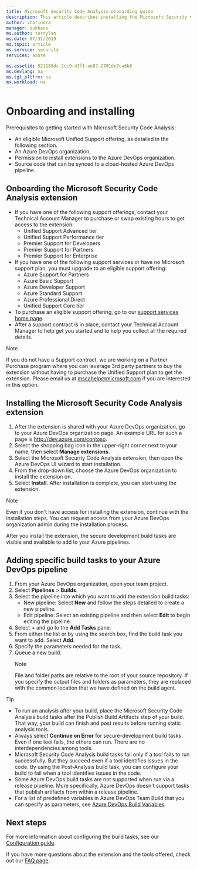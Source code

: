 ```yaml
---
title: Microsoft Security Code Analysis onboarding guide
description: This article describes installing the Microsoft Security Code Analysis extension
author: vharindra
manager: sukhans
ms.author: terrylan
ms.date: 07/31/2019
ms.topic: article
ms.service: security
services: azure

ms.assetid: 521180dc-2cc9-43f1-ae87-2701de7ca6b8
ms.devlang: na
ms.tgt_pltfrm: na
ms.workload: na
---
```


# Onboarding and installing

Prerequisites to getting started with Microsoft Security Code Analysis:

- An eligible Microsoft Unified Support offering, as detailed in the following section.
- An Azure DevOps organization.
- Permission to install extensions to the Azure DevOps organization.
- Source code that can be synced to a cloud-hosted Azure DevOps pipeline.

## Onboarding the Microsoft Security Code Analysis extension

- If you have one of the following support offerings, contact your Technical Account Manager to purchase or swap existing hours to get access to the extension:
   - Unified Support Advanced tier
   - Unified Support Performance tier
   - Premier Support for Developers
   - Premier Support for Partners
   - Premier Support for Enterprise
- If you have one of the following support services or have no Microsoft support plan, you must upgrade to an eligible support offering:
   - Azure Support for Partners
   - Azure Basic Support
   - Azure Developer Support
   - Azure Standard Support
   - Azure Professional Direct
   - Unified Support Core tier
- To purchase an eligible support offering, go to our [support services home page](https://www.microsoft.com/enterprise/services/support).
- After a support contract is in place, contact your Technical Account Manager to help get you started and to help you collect all the required details.

>[!NOTE]
> If you do not have a Support contract, we are working on a Partner Purchase program where you can leverage 3rd party partners to buy the extension without having to purchase the Unified Support plan to get the extension. Please email us at mscahelp@microsoft.com if you are interested in this option.


## Installing the Microsoft Security Code Analysis extension

1. After the extension is shared with your Azure DevOps organization, go to your Azure DevOps organization page. An example URL for such a page is http://dev.azure.com/contoso.
1. Select the shopping bag icon in the upper-right corner next to your name, then select **Manage extensions**.
1. Select the Microsoft Security Code Analysis extension, then open the Azure DevOps UI wizard to start installation.
1. From the drop-down list, choose the Azure DevOps organization to install the extension on.
1. Select **Install**. After installation is complete, you can start using the extension.

>[!NOTE]
> Even if you don't have access for installing the extension, continue with the installation steps. You can request access from your Azure DevOps organization admin during the installation process.

After you install the extension, the secure development build tasks are visible and available to add to your Azure pipelines.

## Adding specific build tasks to your Azure DevOps pipeline

1. From your Azure DevOps organization, open your team project.
1. Select **Pipelines** > **Builds**.
1. Select the pipeline into which you want to add the extension build tasks:
   - New pipeline: Select **New** and follow the steps detailed to create a new pipeline.
   - Edit pipeline: Select an existing pipeline and then select **Edit** to begin editing the pipeline.
1. Select **+** and go to the **Add Tasks** pane.
1. From either the list or by using the search box, find the build task you want to add. Select **Add**.
1. Specify the parameters needed for the task.
1. Queue a new build.
   >[!NOTE]
   >File and folder paths are relative to the root of your source repository. If you specify the output files and folders as parameters, they are replaced with the common location that we have defined on the build agent.

> [!TIP]
>
> - To run an analysis after your build, place the Microsoft Security Code Analysis build tasks after the Publish Build Artifacts step of your build. That way, your build can finish and post results before running static analysis tools.
> - Always select **Continue on Error** for secure-development build tasks. Even if one tool fails, the others can run. There are no interdependencies among tools.
> - Microsoft Security Code Analysis build tasks fail only if a tool fails to run successfully. But they succeed even if a tool identifies issues in the code. By using the Post-Analysis build task, you can configure your build to fail when a tool identifies issues in the code.
> - Some Azure DevOps build tasks are not supported when run via a release pipeline. More specifically, Azure DevOps doesn't support tasks that publish artifacts from within a release pipeline.
> - For a list of predefined variables in Azure DevOps Team Build that you can specify as parameters, see [Azure DevOps Build Variables](https://docs.microsoft.com/azure/devops/pipelines/build/variables?tabs=batch&view=vsts).

## Next steps

For more information about configuring the build tasks, see our [Configuration guide](security-code-analysis-customize.md).

If you have more questions about the extension and the tools offered, check out our [FAQ page](security-code-analysis-faq.md).
